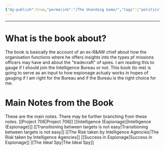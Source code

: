 ```yaml
---
{"dg-publish":true,"permalink":"/The Unending Game/","tags":["politics","Espionage"]}
---
```


---
# What is the book about?
The book is basically the account of an ex-R&AW chief about how the organisation functions where he offers insights into the types pf missions officers may have and about the "tradecraft" of spies. I am reading this to gauge if I should join the Intelligence Bureau or not. This book (to me) is going to serve as an input to how espionage actualy works in hopes of gauging if I am right for the Bureau and if the Bureau is the right choice for me.

# Main Notes from the Book
These are the main notes. There may be further branching from these notes.
[[Project 706\|Project 706]]
[[Intelligence (Espionage)\|Intelligence (Espionage)]]
[[Transitioning between targets is not easy\|Transitioning between targets is not easy]]
[[The Risk taken by Intelligence Agencies\|The Risk taken by Intelligence Agencies]]
[[Success in Espionage\|Success in Espionage]]
[[The Ideal Spy\|The Ideal Spy]]